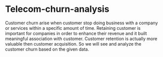 # Telecom-churn-analysis
Customer churn arise when customer stop doing business with a company or services within a specific amount of time. Retaining customer is important for companies in order to enhance their revenue and it built meaningful association with customer. Customer retention is actually more valuable then customer acquisition. So we will see and analyze the customer churn based on the given data.

